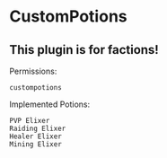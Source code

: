 # CustomPotions
## This plugin is for factions!

Permissions:
```
custompotions
```

Implemented Potions:
```
PVP Elixer
Raiding Elixer
Healer Elixer
Mining Elixer
```
